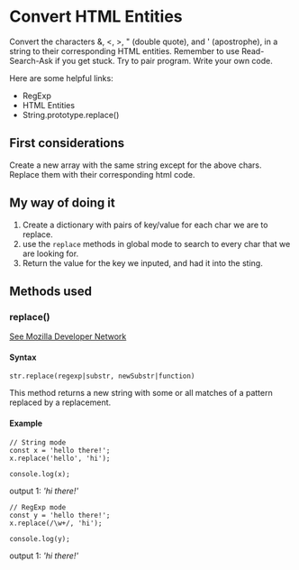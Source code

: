 # Convert HTML Entities

Convert the characters &, <, >, " (double quote), and ' (apostrophe),
in a string to their corresponding HTML entities.
Remember to use Read-Search-Ask if you get stuck. Try to pair program.
Write your own code.

Here are some helpful links:
 * RegExp
 * HTML Entities
 * String.prototype.replace()

## First considerations

Create a new array with the same string except for the above chars. Replace
them with their corresponding html code.

## My way of doing it

1. Create a dictionary with pairs of key/value for each char we are to replace.
2. use the `replace` methods in global mode to search to every char that we are looking for.
3. Return the value for the key we inputed, and had it into the sting.

## Methods used
### replace()

[See Mozilla Developer Network](https://developer.mozilla.org/en-US/docs/Web/JavaScript/Reference/Global_Objects/String/replace)

#### Syntax
```str.replace(regexp|substr, newSubstr|function)```

This method returns a new string with some or all matches of a pattern replaced by a replacement.

#### Example
```
// String mode
const x = 'hello there!';
x.replace('hello', 'hi');

console.log(x);
```
output 1: *'hi there!'*

```
// RegExp mode
const y = 'hello there!';
x.replace(/\w+/, 'hi');

console.log(y);
```
output 1: *'hi there!'*

